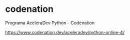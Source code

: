# codenation
Programa AceleraDev Python - Codenation

https://www.codenation.dev/aceleradev/python-online-4/

